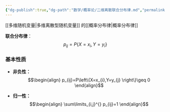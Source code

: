 ```yaml
---
{"dg-publish":true,"dg-path":"数学/概率论/二维离散联合分布律.md","permalink":"/数学/概率论/二维离散联合分布律/","dgPassFrontmatter":true,"noteIcon":"","created":"2024-04-16T13:01:27.312+08:00","updated":"2024-06-02T18:51:05.678+08:00"}
---
```


[[多维随机变量\|多维离散型随机变量]] 的[[概率分布律\|概率分布律]]

**联合分布律**：
$$p_{ij}=P\left\{X=x_{i},Y=y_{i} \right\}$$

### 基本性质
- **非负性：**
$$\begin{align}
p_{ij}=P\left\{X=x_{i},Y=y_{j} \right\}\geq 0
\end{align}$$

- **归一性：**
$$\begin{align} 
\sum\limits_{i,j}^{} p_{ij}=1
\end{align}$$


